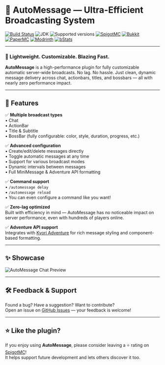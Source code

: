 # 💬 AutoMessage — Ultra-Efficient Broadcasting System

[![Build Status](https://github.com/imDMK/AutoMessage/actions/workflows/gradle.yml/badge.svg)](https://github.com/imDMK/AutoMessage/actions/workflows/gradle.yml)
![JDK](https://img.shields.io/badge/JDK-1.17-blue.svg)
![Supported versions](https://img.shields.io/badge/Minecraft-1.17--1.21.5-green.svg)
[![SpigotMC](https://img.shields.io/badge/SpigotMC-yellow.svg)](https://www.spigotmc.org/resources/automessage.112363/)
[![Bukkit](https://img.shields.io/badge/Bukkit-blue.svg)](https://legacy.curseforge.com/minecraft/bukkit-plugins/auto-messages)
[![PaperMC](https://img.shields.io/badge/Paper-004ee9.svg)](https://hangar.papermc.io/imDMK/AutoMessage)
[![Modrinth](https://img.shields.io/badge/Modrinth-1bd96a.svg)](https://modrinth.com/plugin/automessage)
[![bStats](https://img.shields.io/badge/bStats-00695c)](https://bstats.org/plugin/bukkit/AutoMessages/19487)

---

### 🚀 Lightweight. Customizable. Blazing Fast.

**AutoMessage** is a high-performance plugin for fully customizable automatic server-wide broadcasts. No lag. No hassle. Just clean, dynamic message delivery across chat, actionbars, titles, and bossbars — all with nearly zero performance impact.

---

## 🧠 Features

✅ **Multiple broadcast types**  
• Chat  
• ActionBar  
• Title & Subtitle  
• BossBar (fully configurable: color, style, duration, progress, etc.)

✅ **Advanced configuration**  
• Create/edit/delete messages directly  
• Toggle automatic messages at any time  
• Support for various broadcast modes  
• Dynamic intervals between messages  
• Full MiniMessage & Adventure API formatting

✅ **Command support**  
• `/automessage delay`  
• `/automessage reload`  
• You can even configure a command like you want!

✅ **Zero-lag optimized**  
Built with efficiency in mind — AutoMessage has no noticeable impact on server performance, even with hundreds of players online.

✅ **Adventure API support**  
Integrates with [Kyori Adventure](https://github.com/KyoriPowered/adventure) for rich message styling and component-based formatting.

---

## ✨ Showcase
![AutoMessage Chat Preview](assets/automessage-preview.gif)

---

## 🛠️ Feedback & Support

Found a bug? Have a suggestion? Want to contribute?  
Open an issue on [GitHub Issues](https://github.com/imDMK/AutoMessage/issues) — your feedback is welcome!

---

## ⭐ Like the plugin?

If you enjoy using **AutoMessage**, please consider leaving a ⭐ rating on [SpigotMC](https://www.spigotmc.org/resources/automessage.112363/)!  
It helps support future development and lets others discover it too.
